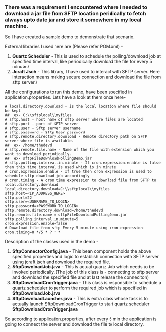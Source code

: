### There was a requirement I encountered where I needed to download a jar file from SFTP location peridically to fetch always upto date jar and store it somewhere in my local machine.
So I have created a sample demo to demonstrate that scenario.

External libraries I used here are (Please refer POM.xml) -
1. **Quartz Scheduler** - This is used to schedule the polling/download job at specified time interval, like periodically download the file for every 5 minute.\
2. **Jcraft Jsch** - This library, I have used to interact with SFTP server. Here interaction means making secure connection and download the file from sftp server.\

All the configurations to run this demo, have been specified in application.properties. Lets have a look at them once here- 
```
# local.directory.download - is the local location where file should be kept
##	ex- C:\\sftplocal\\myfiles
# sftp.host - host name of sftp server where files are located
# sftp.port - port of SFTP server
# sftp.user - Sftp server username
# sftp.password - Sftp User password
# sftp.remote.directory.download - Remote directory path on SFTP server where file is available.
##	ex- /home/thedevd
# sftp.remote.file.name - Name of the file with extension which you want to download periodically.
##	ex- sftpFileDownloadPollingDemo.jar
# sftp.polling.interval.in.minute - If cron.expression.enable is false then this time interval is used which is in minute
# cron.expression.enable - If true then cron expression is used to schedule sftp download job accordingly
# cron.timing - A cron time expression to download file from SFTP to local.directory.download
local.directory.download=C:\\sftplocal\\myfiles
sftp.host=<IP_ADDRESS_HERE>
sftp.port=22
sftp.user=<USERNAME_TO_LOGIN>
sftp.password=<PASSWORD_TO_LOGIN>
sftp.remote.directory.download=/home/thedevd
sftp.remote.file.name = sftpFileDownloadPollingDemo.jar
sftp.polling.interval.in.minute=5
cron.expression.enable=false
# Download file from sftp Every 5 minute using cron expression
cron.timing=0 */5 * ? * *
```

Description of the classes used in the demo -
1. **SftpConnectorConfig.java** - This bean component holds the above specified properties and logic to establish connection with SFTP server using jcraft jsch and download the required file.
2. **SftpDownloadJob.java** - This is actual quartz Job which needs to be invoked periodically. (The job of this class is - connecting to sftp server and download the specified file and at last release the conneciton)
3. **SftpDownloadCronTrigger.java** - This class is responsible to schedule a quartz scheduler to perform the required job which is specified in **SftpDownloadJob.java**
4. **SftpDownloadLauncher.java** - This is extra class whose task is to actually launch SftpDownloadCronTrigger to start quartz scheduler **SftpDownloadCronTrigger.java** 

So according to application.properties, after every 5 min the application is going to connect the server and download the file to local directory.
